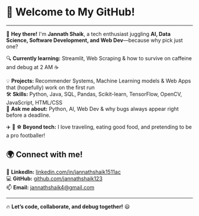 # 🚀 **Welcome to My GitHub!**  
---

👋 **Hey there!** I'm **Jannath Shaik**, a tech enthusiast juggling **AI, Data Science, Software Development, and Web Dev**—because why pick just one? 

🔍 **Currently learning:** Streamlit, Web Scraping & how to survive on caffeine and debug at 2 AM ☕

💡 **Projects:** Recommender Systems, Machine Learning models & Web Apps that (hopefully) work on the first run   
🛠 **Skills:** Python, Java, SQL, Pandas, Scikit-learn, TensorFlow, OpenCV, JavaScript, HTML/CSS  
💬 **Ask me about:** Python, AI, Web Dev & why bugs always appear right before a deadline.  

✈️ 🍕 ⚽ **Beyond tech:** I love traveling, eating good food, and pretending to be a pro footballer!  

## **🌍 Connect with me!**  
🔗 **LinkedIn:** [linkedin.com/in/jannathshaik1511ac](https://www.linkedin.com/in/jannathshaik1511ac/)  
💻 **GitHub:** [github.com/jannathshaik123](https://github.com/jannathshaik123)  
📫 **Email:** [jannathshaik4@gmail.com](mailto:jannathshaik4@gmail.com)  

---

🔥 **Let’s code, collaborate, and debug together!** 😃  
